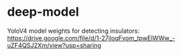 # deep-model

YoloV4 model weights for detecting insulators: https://drive.google.com/file/d/1-27jloqFvom_tpwElWWw_-uZF4QSJ2Xm/view?usp=sharing
